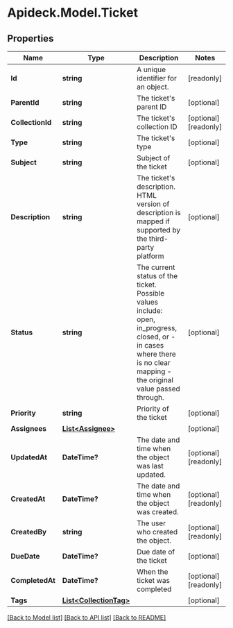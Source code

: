 # Apideck.Model.Ticket

## Properties

Name | Type | Description | Notes
------------ | ------------- | ------------- | -------------
**Id** | **string** | A unique identifier for an object. | [readonly] 
**ParentId** | **string** | The ticket&#39;s parent ID | [optional] 
**CollectionId** | **string** | The ticket&#39;s collection ID | [optional] [readonly] 
**Type** | **string** | The ticket&#39;s type | [optional] 
**Subject** | **string** | Subject of the ticket | [optional] 
**Description** | **string** | The ticket&#39;s description. HTML version of description is mapped if supported by the third-party platform | [optional] 
**Status** | **string** | The current status of the ticket. Possible values include: open, in_progress, closed, or - in cases where there is no clear mapping - the original value passed through. | [optional] 
**Priority** | **string** | Priority of the ticket | [optional] 
**Assignees** | [**List&lt;Assignee&gt;**](Assignee.md) |  | [optional] 
**UpdatedAt** | **DateTime?** | The date and time when the object was last updated. | [optional] [readonly] 
**CreatedAt** | **DateTime?** | The date and time when the object was created. | [optional] [readonly] 
**CreatedBy** | **string** | The user who created the object. | [optional] [readonly] 
**DueDate** | **DateTime?** | Due date of the ticket | [optional] 
**CompletedAt** | **DateTime?** | When the ticket was completed | [optional] [readonly] 
**Tags** | [**List&lt;CollectionTag&gt;**](CollectionTag.md) |  | [optional] 

[[Back to Model list]](../README.md#documentation-for-models) [[Back to API list]](../README.md#documentation-for-api-endpoints) [[Back to README]](../README.md)

